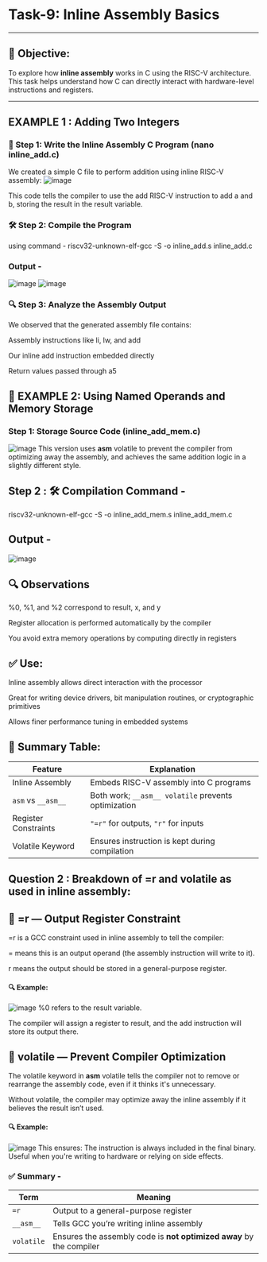 # Task-9: Inline Assembly Basics

---

## 🎯 Objective:
To explore how **inline assembly** works in C using the RISC-V architecture. This task helps understand how C can directly interact with hardware-level instructions and registers.

---
## EXAMPLE 1 : Adding Two Integers

### 📁 Step 1: Write the Inline Assembly C Program (nano inline_add.c) 

We created a simple C file to perform addition using inline RISC-V assembly:
![image](https://github.com/user-attachments/assets/050c192d-81fd-4856-9616-72589221d8fe)

This code tells the compiler to use the add RISC-V instruction to add a and b, storing the result in the result variable.

### 🛠️ Step 2: Compile the Program 
using command - riscv32-unknown-elf-gcc -S -o inline_add.s inline_add.c

### Output - 
![image](https://github.com/user-attachments/assets/aa9dbe27-6029-4821-a9cc-81846c2bbbaf)
![image](https://github.com/user-attachments/assets/b923931d-081b-4566-99d9-e45284c92b35)

### 🔍 Step 3: Analyze the Assembly Output
We observed that the generated assembly file contains:

Assembly instructions like li, lw, and add

Our inline add instruction embedded directly

Return values passed through a5

## 🔧 EXAMPLE 2: Using Named Operands and Memory Storage

### Step 1: Storage Source Code (inline_add_mem.c)
![image](https://github.com/user-attachments/assets/d0358bf2-a31a-4c2b-9558-82adc25fdf0a)
This version uses __asm__ volatile to prevent the compiler from optimizing away the assembly, and achieves the same addition logic in a slightly different style.

## Step 2 : 🛠️ Compilation Command - 
riscv32-unknown-elf-gcc -S -o inline_add_mem.s inline_add_mem.c

## Output -
![image](https://github.com/user-attachments/assets/f3259696-7fc4-406d-b2fc-1e59157c033f)

## 🔍 Observations
%0, %1, and %2 correspond to result, x, and y

Register allocation is performed automatically by the compiler

You avoid extra memory operations by computing directly in registers

## ✅ Use:
Inline assembly allows direct interaction with the processor

Great for writing device drivers, bit manipulation routines, or cryptographic primitives

Allows finer performance tuning in embedded systems

## 🧩 Summary Table:
| Feature              | Explanation                                         |
| -------------------- | --------------------------------------------------- |
| Inline Assembly      | Embeds RISC-V assembly into C programs              |
| `asm` vs `__asm__`   | Both work; `__asm__ volatile` prevents optimization |
| Register Constraints | `"=r"` for outputs, `"r"` for inputs                |
| Volatile Keyword     | Ensures instruction is kept during compilation      |

## Question 2 : Breakdown of =r and volatile as used in inline assembly:

## 🧩 =r — Output Register Constraint
=r is a GCC constraint used in inline assembly to tell the compiler:

= means this is an output operand (the assembly instruction will write to it).

r means the output should be stored in a general-purpose register.

#### 🔍 Example: 
![image](https://github.com/user-attachments/assets/8591f22e-3b24-4109-b7b7-60f6edb0909c)
%0 refers to the result variable.

The compiler will assign a register to result, and the add instruction will store its output there.

## 🧩 volatile — Prevent Compiler Optimization
The volatile keyword in __asm__ volatile tells the compiler not to remove or rearrange the assembly code, even if it thinks it's unnecessary.

Without volatile, the compiler may optimize away the inline assembly if it believes the result isn’t used.

#### 🔍 Example:
![image](https://github.com/user-attachments/assets/577d5d5a-e763-4a50-9887-85b3cc9bba61)
This ensures:
The instruction is always included in the final binary.
Useful when you're writing to hardware or relying on side effects.

### ✅ Summary - 
| Term       | Meaning                                                             |
| ---------- | ------------------------------------------------------------------- |
| `=r`       | Output to a general-purpose register                                |
| `__asm__`  | Tells GCC you’re writing inline assembly                            |
| `volatile` | Ensures the assembly code is **not optimized away** by the compiler |










